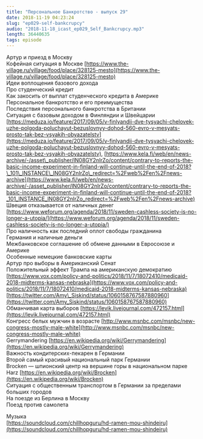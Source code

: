 ```yaml
---
title: "Персональное Банкротство - выпуск 29"
date: 2018-11-19 04:23:24
slug: "ep029-self-bankcrupcy"
audio: "2018-11-18_icast_ep029_Self_Bankcrupcy.mp3"
length: 36440635
tags: episode
---
```

Артур и приезд в Москву  
Кофейная ситуация в Москве [https://www.the-village.ru/village/food/place/328125-mesto](https://www.the-village.ru/village/food/place/328125-mesto)  
Идеи воплощения базового дохода  
Про студенческий кредит  
Как закосить от выплат студенческого кредита в Америке  
Персональное банкротство и его преимущества  
Последствия персонального банкротства в Британии  
Ситуация с базовым доходом в Финляндии и Швейцарии [https://meduza.io/feature/2017/09/05/v-finlyandii-dve-tysyachi-chelovek-uzhe-polgoda-poluchayut-bezuslovnyy-dohod-560-evro-v-mesyats-prosto-tak-bez-vsyakih-obyazatelstv](https://meduza.io/feature/2017/09/05/v-finlyandii-dve-tysyachi-chelovek-uzhe-polgoda-poluchayut-bezuslovnyy-dohod-560-evro-v-mesyats-prosto-tak-bez-vsyakih-obyazatelstv), [https://www.kela.fi/web/en/news-archive/-/asset\_publisher/lN08GY2nIrZo/content/contrary-to-reports-the-basic-income-experiment-in-finland-will-continue-until-the-end-of-2018?\_101\_INSTANCE\_lN08GY2nIrZo\_redirect=%2Fweb%2Fen%2Fnews-archive](https://www.kela.fi/web/en/news-archive/-/asset_publisher/lN08GY2nIrZo/content/contrary-to-reports-the-basic-income-experiment-in-finland-will-continue-until-the-end-of-2018?_101_INSTANCE_lN08GY2nIrZo_redirect=%2Fweb%2Fen%2Fnews-archive)  
Швеция отказывается от наличных денег [https://www.weforum.org/agenda/2018/11/sweden-cashless-society-is-no-longer-a-utopia/](https://www.weforum.org/agenda/2018/11/sweden-cashless-society-is-no-longer-a-utopia/)  
Про наличность как последний оплот свободы гражданина  
Германия и наличные деньги  
Межбанковское соглашение об обмене данными в Евросоюзе и Америке  
Особенные немецкие банковские карты  
Артур про выборы в Американский Сенат  
Положительный эффект Трампа на американскую демократию  
[https://www.vox.com/policy-and-politics/2018/11/7/18072410/medicaid-2018-midterms-kansas-nebraska](https://www.vox.com/policy-and-politics/2018/11/7/18072410/medicaid-2018-midterms-kansas-nebraska)  
[https://twitter.com/Amy\_Siskind/status/1060158767587880960](https://twitter.com/Amy_Siskind/status/1060158767587880960)  
Обманчивая карта выборов [https://levik.livejournal.com/472157.html](https://levik.livejournal.com/472157.html)  
Конгресс белых мужчин в возрасте [http://www.msnbc.com/msnbc/new-congress-mostly-male-white](http://www.msnbc.com/msnbc/new-congress-mostly-male-white)  
Gerrymandering [https://en.wikipedia.org/wiki/Gerrymandering](https://en.wikipedia.org/wiki/Gerrymandering)  
Важность кондитерских-пекарен в Германии  
Второй самый красивый национальный парк Германии  
Brocken — шпионский центр на вершине горы в национальном парке Harz [https://en.wikipedia.org/wiki/Brocken](https://en.wikipedia.org/wiki/Brocken)  
Ситуация с общественным транспортом в Германии за пределами больших городов  
На поезде из Берлина в Москву  
Поезд против самолета  
  
Музыка  
[https://soundcloud.com/chillhopguru/hd-ramen-mou-shindeiru](https://soundcloud.com/chillhopguru/hd-ramen-mou-shindeiru)
